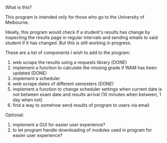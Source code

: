 What is this?

This program is intended only for those who go to the University of Melbourne.

Ideally, this program would check if a student's results has change by inspecting the results page in regular intervals and sending 
emails to said student if it has changed. But this is still working in progress.

These are a list of components I wish to add to the program:

1. web scrape the results using a requests library (DONE)
2. implement a function to calculate the missing grade if WAM has been updated (DONE)
3. implement a scheduler
4. web scrape dates of different semesters (DONE)
5. implement a function to change scheduler settings when current date is not between exam date and results arrival
   (10 minutes when between, 1 day when not)
6. find a way to somehow send results of program to users via email 

Optional:

1. implement a GUI for easier user experience?
2. to let program handle downloading of modules used in program for easier user experience?
